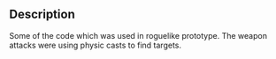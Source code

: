## Description

Some of the code which was used in roguelike prototype. The weapon attacks were using physic casts to find targets. 